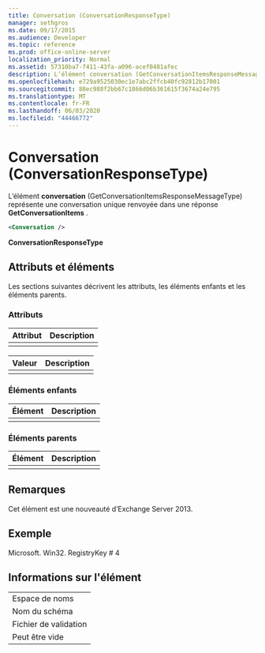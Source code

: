 ```yaml
---
title: Conversation (ConversationResponseType)
manager: sethgros
ms.date: 09/17/2015
ms.audience: Developer
ms.topic: reference
ms.prod: office-online-server
localization_priority: Normal
ms.assetid: 57310ba7-f411-43fa-a096-acef0481afec
description: L’élément conversation (GetConversationItemsResponseMessageType) représente une conversation unique renvoyée dans une réponse GetConversationItems.
ms.openlocfilehash: e729a9525030ec1e7abc2ffcb40fc92812b17001
ms.sourcegitcommit: 88ec988f2bb67c1866d06b361615f3674a24e795
ms.translationtype: MT
ms.contentlocale: fr-FR
ms.lasthandoff: 06/03/2020
ms.locfileid: "44466772"
---
```

# <a name="conversation-conversationresponsetype"></a>Conversation (ConversationResponseType)

L’élément **conversation** (GetConversationItemsResponseMessageType) représente une conversation unique renvoyée dans une réponse **GetConversationItems** . 
  
```XML
<Conversation />
```

 **ConversationResponseType**
## <a name="attributes-and-elements"></a>Attributs et éléments

Les sections suivantes décrivent les attributs, les éléments enfants et les éléments parents.
  
### <a name="attributes"></a>Attributs

|**Attribut**|**Description**|
|:-----|:-----|
|||
   
#### 

|**Valeur**|**Description**|
|:-----|:-----|
|||
   
### <a name="child-elements"></a>Éléments enfants

|**Élément**|**Description**|
|:-----|:-----|
|||
   
### <a name="parent-elements"></a>Éléments parents

|**Élément**|**Description**|
|:-----|:-----|
|||
   
## <a name="remarks"></a>Remarques

Cet élément est une nouveauté d’Exchange Server 2013.
  
## <a name="example"></a>Exemple

Microsoft. Win32. RegistryKey # 4
  
## <a name="element-information"></a>Informations sur l'élément

||
|:-----|
|Espace de noms  <br/> |
|Nom du schéma  <br/> |
|Fichier de validation  <br/> |
|Peut être vide  <br/> |
   

